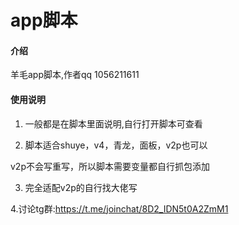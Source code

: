 # app脚本

#### 介绍
羊毛app脚本,作者qq 1056211611

#### 使用说明

1.  一般都是在脚本里面说明,自行打开脚本可查看

2.  脚本适合shuye，v4，青龙，面板，v2p也可以

v2p不会写重写，所以脚本需要变量都自行抓包添加

3.  完全适配v2p的自行找大佬写

4.讨论tg群:https://t.me/joinchat/8D2_IDN5t0A2ZmM1

